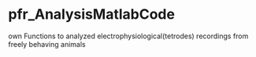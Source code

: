 # pfr_AnalysisMatlabCode
own Functions to analyzed electrophysiological(tetrodes) recordings from freely behaving animals
